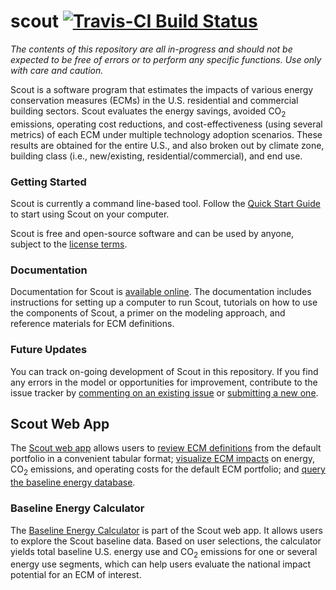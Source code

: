 scout [![Travis-CI Build Status](https://travis-ci.org/trynthink/scout.svg?branch=master)](https://travis-ci.org/trynthink/scout)
======

*The contents of this repository are all in-progress and should not be expected to be free of errors or to perform any specific functions. Use only with care and caution.*

Scout is a software program that estimates the impacts of various energy conservation measures (ECMs) in the U.S. residential and commercial building sectors. Scout evaluates the energy savings, avoided CO<sub>2</sub> emissions, operating cost reductions, and cost-effectiveness (using several metrics) of each ECM under multiple technology adoption scenarios. These results are obtained for the entire U.S., and also broken out by climate zone, building class (i.e., new/existing, residential/commercial), and end use.

### Getting Started

Scout is currently a command line-based tool. Follow the [Quick Start Guide](http://scout-bto.readthedocs.io/en/latest/quick_start_guide.html#quick-start-guide) to start using Scout on your computer.

Scout is free and open-source software and can be used by anyone, subject to the [license terms](https://github.com/trynthink/scout/blob/master/LICENSE.md).

### Documentation

Documentation for Scout is [available online](http://scout-bto.readthedocs.io/en/latest/). The documentation includes instructions for setting up a computer to run Scout, tutorials on how to use the components of Scout, a primer on the modeling approach, and reference materials for ECM definitions.

### Future Updates

You can track on-going development of Scout in this repository. If you find any errors in the model or opportunities for improvement, contribute to the issue tracker by [commenting on an existing issue](https://github.com/trynthink/scout/issues) or [submitting a new one](https://github.com/trynthink/scout/issues/new).

## Scout Web App

The [Scout web app](https://scout.energy.gov) allows users to [review ECM definitions](https://scout.energy.gov/ecms.html) from the default portfolio in a convenient tabular format; [visualize ECM impacts](https://scout.energy.gov/energy.html) on energy, CO<sub>2</sub> emissions, and operating costs for the default ECM portfolio; and [query the baseline energy database](https://scout.energy.gov/baseline-energy-calculator.html).

### Baseline Energy Calculator

The [Baseline Energy Calculator](https://scout.energy.gov/baseline-energy-calculator.html) is part of the Scout web app. It allows users to explore the Scout baseline data. Based on user selections, the calculator yields total baseline U.S. energy use and CO<sub>2</sub> emissions for one or several energy use segments, which can help users evaluate the national impact potential for an ECM of interest.